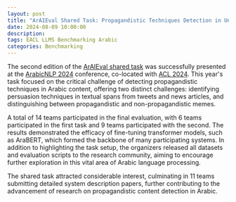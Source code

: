 ```yaml
---
layout: post
title: "ArAIEval Shared Task: Propagandistic Techniques Detection in Unimodal and Multimodal Arabic Content"
date: 2024-08-09 10:00:00
description:
tags: EACL LLMS Benchmarking Arabic
categories: Benchmarking
---
```


The second edition of the [ArAIEval shared task](https://araieval.gitlab.io/) was successfully presented at the [ArabicNLP 2024](https://arabicnlp2024.sigarab.org/) conference, co-located with [ACL 2024](https://2024.aclweb.org/). This year's task focused on the critical challenge of detecting propagandistic techniques in Arabic content, offering two distinct challenges: identifying persuasion techniques in textual spans from tweets and news articles, and distinguishing between propagandistic and non-propagandistic memes.

A total of 14 teams participated in the final evaluation, with 6 teams participated in the first task and 9 teams participated with the second. The results demonstrated the efficacy of fine-tuning transformer models, such as AraBERT, which formed the backbone of many participating systems. In addition to highlighting the task setup, the organizers released all datasets and evaluation scripts to the research community, aiming to encourage further exploration in this vital area of Arabic language processing.

The shared task attracted considerable interest, culminating in 11 teams submitting detailed system description papers, further contributing to the advancement of research on propagandistic content detection in Arabic.
